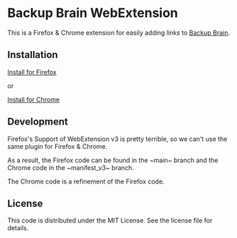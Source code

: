 # Backup Brain WebExtension

This is a Firefox & Chrome extension for easily adding links to [Backup Brain](https://backupbrain.app). 

## Installation 
[Install for Firefox](https://addons.mozilla.org/en-US/firefox/addon/backup_brain/)

or 

[Install for Chrome](https://example.com)

## Development

Firefox's Support of WebExtension v3 is pretty terrible, so we can't use the same plugin for Firefox & Chrome. 

As a result, the Firefox code can be found in the ~main~ branch and the Chrome code in the ~manifest_v3~ branch.

The Chrome code is a refinement of the Firefox code.


## License
This code is distributed under the MIT License. See the license file for details.

